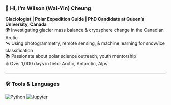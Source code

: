 ### 👋 Hi, I’m Wilson (Wai-Yin) Cheung

**Glaciologist | Polar Expedition Guide | PhD Candidate at Queen’s University, Canada**  
🌍 Investigating glacier mass balance & cryosphere change in the Canadian Arctic  
🛰️ Using photogrammetry, remote sensing, & machine learning for snow/ice classification  
📚 Passionate about polar science outreach, youth mentorship  
❄️ Over 1,000 days in field: Arctic, Antarctic, Alps  

---

### 🛠️ Tools & Languages  
![Python](https://img.shields.io/badge/-Python-3776AB?logo=python&logoColor=white&style=for-the-badge)  ![Jupyter](https://img.shields.io/badge/-Jupyter-F37626?logo=jupyter&logoColor=white&style=for-the-badge)
